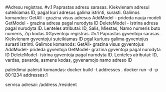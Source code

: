 #Adresu registras. #v.1 Paprastas adresu sarasas. Kiekvienam adresui suteikiamas ID, pagal kuri adresus galima istrinti, surasti. Galimos komandos: GetAll - grazina visus adresus AddModel - prideda nauja modeli GetModel - grazina adresa pagal nurodyta ID DeleteModel - istrina adresa pagal nurodyta ID. Lenteles atributai: ID, Salis, Miestas, Namo numeris buto numeris, Zip kodas
#Gyventoju registras. #v.1 Paprastas gyventoju sarasas. Kiekvienam gyventojui suteikiamas ID pgal kuriuos galima gyventojus surasti istrinti. Galimos komanods: GetAll- grazina visus gyventojus AddModel- prideda gyventoja GetModel- grazina gyventoja pagal nurodyta ID DeleteModel- istrina gyventoja pagal nurodyta ID. Lenteles atributai: ID, vardas, pavarde, asmens kodas, gyvenamojo namo adreso ID

paleidimui paleisti komandas:
  docker build -t addresses .
  docker run -d -p 80:1234 addresses:1
  
  servisu adresai:
  /address
  /resident
